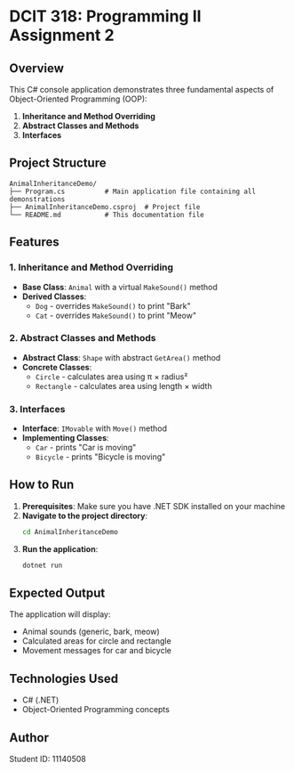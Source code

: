 # DCIT 318: Programming II Assignment 2

## Overview
This C# console application demonstrates three fundamental aspects of Object-Oriented Programming (OOP):

1. **Inheritance and Method Overriding**
2. **Abstract Classes and Methods**
3. **Interfaces**

## Project Structure
```
AnimalInheritanceDemo/
├── Program.cs          # Main application file containing all demonstrations
├── AnimalInheritanceDemo.csproj  # Project file
└── README.md           # This documentation file
```

## Features

### 1. Inheritance and Method Overriding
- **Base Class**: `Animal` with a virtual `MakeSound()` method
- **Derived Classes**: 
  - `Dog` - overrides `MakeSound()` to print "Bark"
  - `Cat` - overrides `MakeSound()` to print "Meow"

### 2. Abstract Classes and Methods
- **Abstract Class**: `Shape` with abstract `GetArea()` method
- **Concrete Classes**:
  - `Circle` - calculates area using π × radius²
  - `Rectangle` - calculates area using length × width

### 3. Interfaces
- **Interface**: `IMovable` with `Move()` method
- **Implementing Classes**:
  - `Car` - prints "Car is moving"
  - `Bicycle` - prints "Bicycle is moving"

## How to Run

1. **Prerequisites**: Make sure you have .NET SDK installed on your machine
2. **Navigate to the project directory**:
   ```bash
   cd AnimalInheritanceDemo
   ```
3. **Run the application**:
   ```bash
   dotnet run
   ```

## Expected Output
The application will display:
- Animal sounds (generic, bark, meow)
- Calculated areas for circle and rectangle
- Movement messages for car and bicycle

## Technologies Used
- C# (.NET)
- Object-Oriented Programming concepts

## Author
Student ID: 11140508 